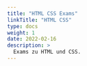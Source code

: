 ```yaml
---
title: "HTML CSS Exams"
linkTitle: "HTML CSS"
type: docs
weight: 1
date: 2022-02-16
description: >
  Exams zu HTML und CSS.
---
```

